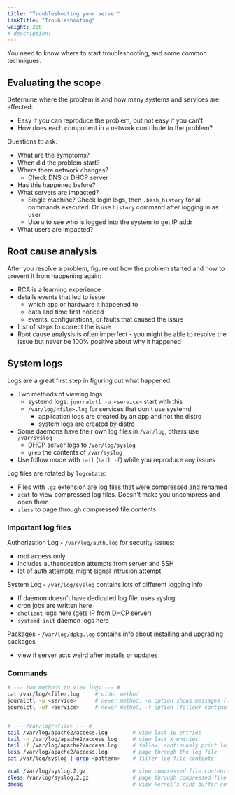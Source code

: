 ```yaml
---
title: "Troubleshooting your server"
linkTitle: "Troubleshooting"
weight: 200
# description:
---
```


You need to know where to start troubleshooting, and some common techniques.

## Evaluating the scope

Determine where the problem is and how many systems and services are affected:
- Easy if you can reproduce the problem, but not easy if you can't
- How does each component in a network contribute to the problem?

Questions to ask:
- What are the symptoms?
- When did the problem start?
- Where there network changes?
  - Check DNS or DHCP server
- Has this happened before?
- What servers are impacted?
  - Single machine? Check login logs, then `.bash_history` for all commands executed. Or use `history` command after logging in as user
  - Use `w` to see who is logged into the system to get IP addr
- What users are impacted?
  
## Root cause analysis

After you resolve a problem, figure out how the problem started and how to prevent it from happening again:
- RCA is a learning experience
- details events that led to issue
  - which app or hardware it happened to
  - data and time first noticed
  - events, configurations, or faults that caused the issue
- List of steps to correct the issue
- Root cause analysis is often imperfect - you might be able to resolve the issue but never be 100% positive about why it happened

## System logs

Logs are a great first step in figuring out what happened:
- Two methods of viewing logs
  - systemd logs: `journalctl -u <service>` start with this
  - `/var/log/<file>.log` for services that don't use systemd
    - application logs are created by an app and not the distro
    - system logs are created by distro
- Some daemons have their own log files in `/var/log`, others use `/var/syslog`
  - DHCP server logs to `/var/log/syslog`
  - `grep` the contents of `/var/syslog`
- Use follow mode with `tail` (`tail -f`) while you reproduce any issues

Log files are rotated by `logrotate`:
- Files with `.gz` extension are log files that were compressed and renamed
- `zcat` to view compressed log files. Doesn't make you uncompress and open them
- `zless` to page through compressed file contents

### Important log files

Authorization Log - `/var/log/auth.log` for security issues:
- root access only
- includes authentication attempts from server and SSH
- lot of auth attempts might signal intrusion attempt

System Log - `/var/log/syslog` contains lots of different logging info
- If daemon doesn't have dedicated log file, uses syslog
- cron jobs are written here
- `dhclient` logs here (gets IP from DHCP server)
- `systemd init` daemon logs here

Packages - `/var/log/dpkg.log` contains info about installing and upgrading packages
- view if server acts weird after installs or updates


### Commands

```bash
# --- two methods to view logs --- #
cat /var/log/<file>.log     # older method
jouralctl -u <service>      # newer method, -u option shows messages (logs) for <service>
jouralctl -uf <service>     # newer method, -f option (follow) continuously prints log entries as they're added


# --- /var/log/<file> --- #
tail /var/log/apache2/access.log        # view last 10 entries
tail -n /var/log/apache2/access.log     # view last X entries
tail -f /var/log/apache2/access.log     # follow, continuosly print logs as they're added = good when reproducing issue
less /var/log/apache2/access.log        # page through the log file
cat /var/log/syslog | grep <pattern>    # filter log file contents

zcat /var/log/syslog.2.gz               # view compressed file contents
zless /var/log/syslog.2.gz              # page through compressed file contents
dmesg                                   # view kernel's ring buffer contents - good for hardware issues
```